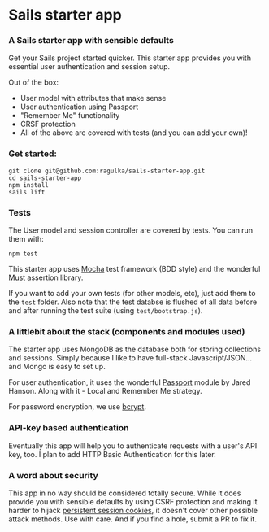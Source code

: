 # Sails starter app
### A Sails starter app with sensible defaults

Get your Sails project started quicker. This starter app provides you with essential user authentication and session setup.

Out of the box:

* User model with attributes that make sense
* User authentication using Passport
* "Remember Me" functionality
* CRSF protection
* All of the above are covered with tests (and you can add your own)!

### Get started:

    git clone git@github.com:ragulka/sails-starter-app.git
    cd sails-starter-app
    npm install
    sails lift

### Tests

The User model and session controller are covered by tests. You can run them with:

    npm test


This starter app uses [Mocha](http://visionmedia.github.io/mocha/) test framework (BDD style) and the wonderful [Must](https://github.com/moll/js-must) assertion library.

If you want to add your own tests (for other models, etc), just add them to the `test` folder. Also note that the test databse is flushed of all data before and after running the test suite (using `test/bootstrap.js`).

### A littlebit about the stack (components and modules used)

The starter app uses MongoDB as the database both for storing collections and sessions. Simply because I like to have full-stack Javascript/JSON... and Mongo is easy to set up.

For user authentication, it uses the wonderful [Passport](http://passportjs.org/) module by Jared Hanson. Along with it - Local and Remember Me strategy.

For password encryption, we use [bcrypt](http://codahale.com/how-to-safely-store-a-password/).

### API-key based authentication

Eventually this app will help you to authenticate requests with a user's API key, too. I plan to add HTTP Basic Authentication for this later.

### A word about security

This app in no way should be considered totally secure. While it does provide you with sensible defaults by using CSRF protection and making it harder to hijack [persistent session cookies](http://fishbowl.pastiche.org/2004/01/19/persistent_login_cookie_best_practice/), it doesn't cover other possible attack methods. Use with care. And if you find a hole, submit a PR to fix it. 